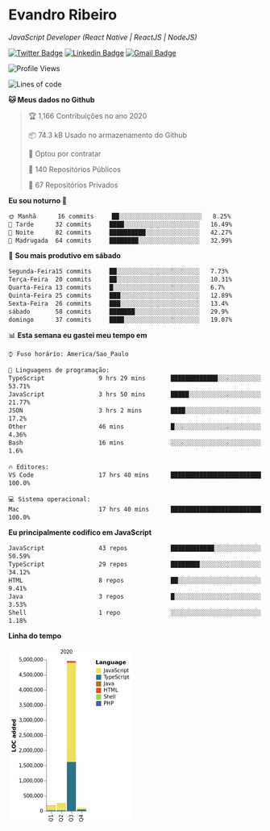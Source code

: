 # Evandro **Ribeiro**

*JavaScript Developer (React Native | ReactJS | NodeJS)*

[![Twitter Badge](https://img.shields.io/badge/-@ribeiroevandro-201B2D?style=flat-square&labelColor=201B2D&logo=twitter&logoColor=white&link=https://twitter.com/ribeiroevandro)](https://twitter.com/ribeiroevandro) 
[![Linkedin Badge](https://img.shields.io/badge/-Evandro%20Ribeiro-201B2D?style=flat-square&logo=Linkedin&logoColor=white&link=https://www.linkedin.com/in/ribeiroevandro)](https://www.linkedin.com/in/ribeiroevandro) 
[![Gmail Badge](https://img.shields.io/badge/-oi@ribeiroevandro.com.br-201B2D?style=flat-square&logo=Gmail&logoColor=white&link=mailto:oi@ribeiroevandro.com.br)](mailto:oi@ribeiroevandro.com.br)


<!--START_SECTION:waka-->
![Profile Views](http://img.shields.io/badge/Visualizac%C3%B5es%20do%20perfil-3-blue)

![Lines of code](https://img.shields.io/badge/Desde%20o%20Hello%20World%20eu%20escrevi-11.8%20million%20linhas%20de%20c%C3%B3digo-blue)

**🐱 Meus dados no Github** 

> 🏆 1,166 Contribuições no ano 2020
 > 
> 📦 74.3 kB Usado no armazenamento do Github 
 > 
> 💼 Optou por contratar
 > 
> 📜 140 Repositórios Públicos
 > 
> 🔑 67 Repositórios Privados 

**Eu sou noturno 🦉** 

```text
🌞 Manhã      16 commits     ██░░░░░░░░░░░░░░░░░░░░░░░   8.25% 
🌆 Tarde      32 commits     ████░░░░░░░░░░░░░░░░░░░░░   16.49% 
🌃 Noite      82 commits     ██████████░░░░░░░░░░░░░░░   42.27% 
🌙 Madrugada  64 commits     ████████░░░░░░░░░░░░░░░░░   32.99%

```
📅 **Sou mais produtivo em sábado** 

```text
Segunda-Feira15 commits     ██░░░░░░░░░░░░░░░░░░░░░░░   7.73% 
Terça-Feira  20 commits     ██░░░░░░░░░░░░░░░░░░░░░░░   10.31% 
Quarta-Feira 13 commits     █░░░░░░░░░░░░░░░░░░░░░░░░   6.7% 
Quinta-Feira 25 commits     ███░░░░░░░░░░░░░░░░░░░░░░   12.89% 
Sexta-Feira  26 commits     ███░░░░░░░░░░░░░░░░░░░░░░   13.4% 
sábado       58 commits     ███████░░░░░░░░░░░░░░░░░░   29.9% 
domingo      37 commits     ████░░░░░░░░░░░░░░░░░░░░░   19.07%

```


📊 **Esta semana eu gastei meu tempo em** 

```text
⌚︎ Fuso horário: America/Sao_Paulo

💬 Linguagens de programação: 
TypeScript               9 hrs 29 mins       █████████████░░░░░░░░░░░░   53.71% 
JavaScript               3 hrs 50 mins       █████░░░░░░░░░░░░░░░░░░░░   21.77% 
JSON                     3 hrs 2 mins        ████░░░░░░░░░░░░░░░░░░░░░   17.2% 
Other                    46 mins             █░░░░░░░░░░░░░░░░░░░░░░░░   4.36% 
Bash                     16 mins             ░░░░░░░░░░░░░░░░░░░░░░░░░   1.6%

🔥 Editores: 
VS Code                  17 hrs 40 mins      █████████████████████████   100.0%

💻 Sistema operacional: 
Mac                      17 hrs 40 mins      █████████████████████████   100.0%

```

**Eu principalmente codifico em JavaScript** 

```text
JavaScript               43 repos            ████████████░░░░░░░░░░░░░   50.59% 
TypeScript               29 repos            ████████░░░░░░░░░░░░░░░░░   34.12% 
HTML                     8 repos             ██░░░░░░░░░░░░░░░░░░░░░░░   9.41% 
Java                     3 repos             █░░░░░░░░░░░░░░░░░░░░░░░░   3.53% 
Shell                    1 repo              ░░░░░░░░░░░░░░░░░░░░░░░░░   1.18%

```


**Linha do tempo**

![Chart not found](https://raw.githubusercontent.com/ribeiroevandro/ribeiroevandro/master/charts/bar_graph.png) 


<!--END_SECTION:waka-->
